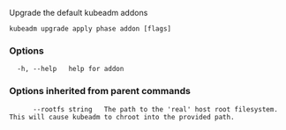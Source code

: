 
Upgrade the default kubeadm addons

```
kubeadm upgrade apply phase addon [flags]
```

### Options

```
  -h, --help   help for addon
```

### Options inherited from parent commands

```
      --rootfs string   The path to the 'real' host root filesystem. This will cause kubeadm to chroot into the provided path.
```
